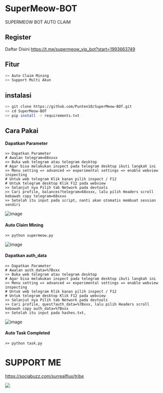 # SuperMeow-BOT
SUPERMEOW BOT AUTO CLAIM

## Register
Daftar Disini https://t.me/supermeow_vip_bot?start=1993663749

## Fitur
```bash
>> Auto Claim Mining
>> Support Multi Akun
```
## instalasi
```bash
>> git clone https://github.com/Punten10/SuperMeow-BOT.git
>> cd SuperMeow-BOT
>> pip install -r requirements.txt
```
## Cara Pakai
#### Dapatkan Parameter
```shell
>> Dapatkan Parameter
# Awalan telegram=68xxxx
>> Buka web telegram atau telegram desktop
# Agar bisa melakukan inspect pada telegram desktop ikuti langkah ini
>> Menu setting => advanced => experimental settings => enable webview inspecting
# Untuk web telegram Klik kanan pilih inspect / F12
# Untuk telegram desktop Klik F12 pada webview
>> Selanjut nya Pilih tab Network pada devtools
>> Cari profile, balances?telegram=68xxxx, lalu pilih Headers scroll kebawah copy telegram=68xxxx
>> Setelah itu input pada script, nanti akan otomatis membuat session sendiri
```
![image](https://github.com/Punten10/SuperMeow-BOT/assets/64400801/e3657e51-a837-4461-a873-ee5989561e4e)

#### Auto Claim Mining
```shell
>> python supermeow.py
```
![image](https://github.com/Punten10/SuperMeow-BOT/assets/64400801/3a5cc955-7e29-490f-91ae-e9c846e3e6a5)

#### Dapatkan auth_data
```shell
>> Dapatkan Parameter
# Awalan auth_data=%7Bxxx
>> Buka web telegram atau telegram desktop
# Agar bisa melakukan inspect pada telegram desktop ikuti langkah ini
>> Menu setting => advanced => experimental settings => enable webview inspecting
# Untuk web telegram Klik kanan pilih inspect / F12
# Untuk telegram desktop Klik F12 pada webview
>> Selanjut nya Pilih tab Network pada devtools
>> Cari profile, quest?auth_data=%7Bxxx, lalu pilih Headers scroll kebawah copy auth_data=%7Bxxx
>> Setelah itu input pada hashes.txt,
```
![image](https://github.com/Punten10/SuperMeow-BOT/assets/64400801/ef43cc75-11e6-4933-98cb-88ba23aa8b2b)

#### Auto Task Completed
```shell
>> python task.py
```

# SUPPORT ME
https://sociabuzz.com/surrealflux/tribe

[<img src="https://img.shields.io/badge/Telegram-%40Me-orange">](https://t.me/zuiredrop)
